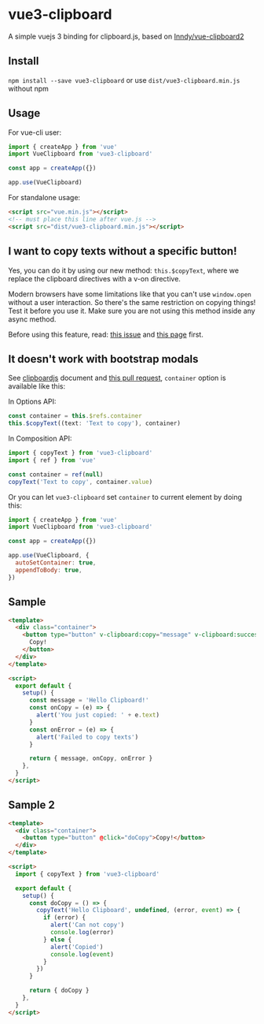 # vue3-clipboard

A simple vuejs 3 binding for clipboard.js, based on [Inndy/vue-clipboard2](https://github.com/Inndy/vue-clipboard2)

## Install

`npm install --save vue3-clipboard` or use `dist/vue3-clipboard.min.js` without npm

## Usage

For vue-cli user:

```javascript
import { createApp } from 'vue'
import VueClipboard from 'vue3-clipboard'

const app = createApp({})

app.use(VueClipboard)
```

For standalone usage:

```html
<script src="vue.min.js"></script>
<!-- must place this line after vue.js -->
<script src="dist/vue3-clipboard.min.js"></script>
```

## I want to copy texts without a specific button!

Yes, you can do it by using our new method: `this.$copyText`,
where we replace the clipboard directives with a v-on directive.

Modern browsers have some limitations like that you can't use `window.open` without a user interaction.
So there's the same restriction on copying things! Test it before you use it. Make sure you are not
using this method inside any async method.

Before using this feature, read:
[this issue](https://github.com/zenorocha/clipboard.js/issues/218) and
[this page](https://github.com/zenorocha/clipboard.js/wiki/Known-Limitations) first.

## It doesn't work with bootstrap modals

See [clipboardjs](https://clipboardjs.com/#advanced-usage) document and [this pull request](https://github.com/Inndy/vue-clipboard2/pull/23), `container` option is available like this:

In Options API:

```js
const container = this.$refs.container
this.$copyText((text: 'Text to copy'), container)
```

In Composition API:

```js
import { copyText } from 'vue3-clipboard'
import { ref } from 'vue'

const container = ref(null)
copyText('Text to copy', container.value)
```

Or you can let `vue3-clipboard` set `container` to current element by doing this:

```js
import { createApp } from 'vue'
import VueClipboard from 'vue3-clipboard'

const app = createApp({})

app.use(VueClipboard, {
  autoSetContainer: true,
  appendToBody: true,
})
```

## Sample

```html
<template>
  <div class="container">
    <button type="button" v-clipboard:copy="message" v-clipboard:success="onCopy" v-clipboard:error="onError">
      Copy!
    </button>
  </div>
</template>

<script>
  export default {
    setup() {
      const message = 'Hello Clipboard!'
      const onCopy = (e) => {
        alert('You just copied: ' + e.text)
      }
      const onError = (e) => {
        alert('Failed to copy texts')
      }

      return { message, onCopy, onError }
    },
  }
</script>
```

## Sample 2

```html
<template>
  <div class="container">
    <button type="button" @click="doCopy">Copy!</button>
  </div>
</template>

<script>
  import { copyText } from 'vue3-clipboard'

  export default {
    setup() {
      const doCopy = () => {
        copyText('Hello Clipboard', undefined, (error, event) => {
          if (error) {
            alert('Can not copy')
            console.log(error)
          } else {
            alert('Copied')
            console.log(event)
          }
        })
      }

      return { doCopy }
    },
  }
</script>
```
